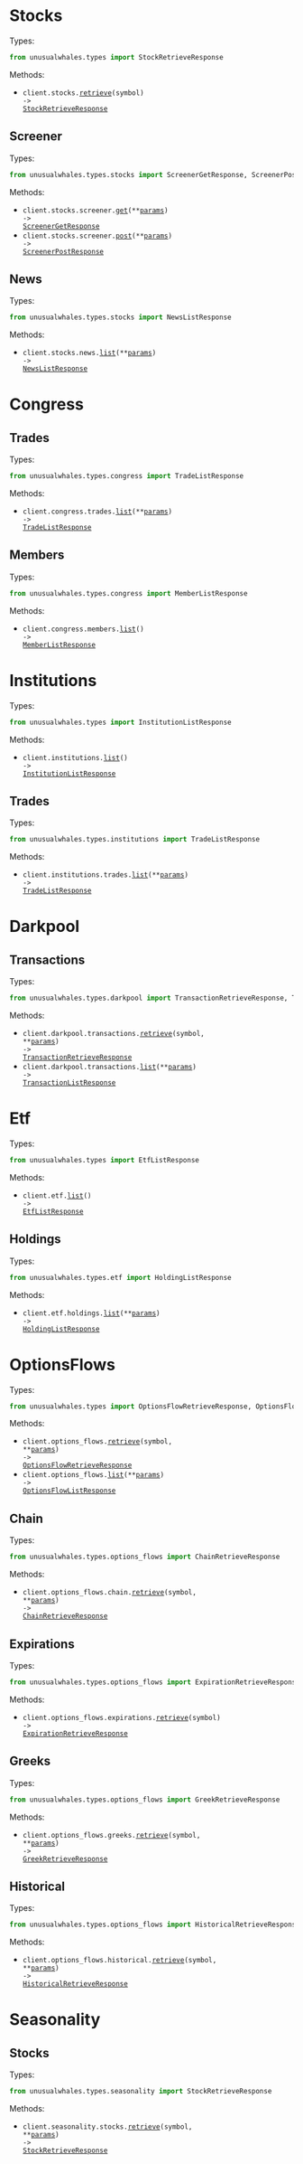 # Stocks

Types:

```python
from unusualwhales.types import StockRetrieveResponse
```

Methods:

- <code title="get /stocks/price/{symbol}">client.stocks.<a href="./src/unusualwhales/resources/stocks/stocks.py">retrieve</a>(symbol) -> <a href="./src/unusualwhales/types/stock_retrieve_response.py">StockRetrieveResponse</a></code>

## Screener

Types:

```python
from unusualwhales.types.stocks import ScreenerGetResponse, ScreenerPostResponse
```

Methods:

- <code title="get /stocks/screener">client.stocks.screener.<a href="./src/unusualwhales/resources/stocks/screener.py">get</a>(\*\*<a href="src/unusualwhales/types/stocks/screener_get_params.py">params</a>) -> <a href="./src/unusualwhales/types/stocks/screener_get_response.py">ScreenerGetResponse</a></code>
- <code title="post /stocks/screener">client.stocks.screener.<a href="./src/unusualwhales/resources/stocks/screener.py">post</a>(\*\*<a href="src/unusualwhales/types/stocks/screener_post_params.py">params</a>) -> <a href="./src/unusualwhales/types/stocks/screener_post_response.py">ScreenerPostResponse</a></code>

## News

Types:

```python
from unusualwhales.types.stocks import NewsListResponse
```

Methods:

- <code title="get /news">client.stocks.news.<a href="./src/unusualwhales/resources/stocks/news.py">list</a>(\*\*<a href="src/unusualwhales/types/stocks/news_list_params.py">params</a>) -> <a href="./src/unusualwhales/types/stocks/news_list_response.py">NewsListResponse</a></code>

# Congress

## Trades

Types:

```python
from unusualwhales.types.congress import TradeListResponse
```

Methods:

- <code title="get /congress/trades">client.congress.trades.<a href="./src/unusualwhales/resources/congress/trades.py">list</a>(\*\*<a href="src/unusualwhales/types/congress/trade_list_params.py">params</a>) -> <a href="./src/unusualwhales/types/congress/trade_list_response.py">TradeListResponse</a></code>

## Members

Types:

```python
from unusualwhales.types.congress import MemberListResponse
```

Methods:

- <code title="get /congress/members">client.congress.members.<a href="./src/unusualwhales/resources/congress/members.py">list</a>() -> <a href="./src/unusualwhales/types/congress/member_list_response.py">MemberListResponse</a></code>

# Institutions

Types:

```python
from unusualwhales.types import InstitutionListResponse
```

Methods:

- <code title="get /institutions/list">client.institutions.<a href="./src/unusualwhales/resources/institutions/institutions.py">list</a>() -> <a href="./src/unusualwhales/types/institution_list_response.py">InstitutionListResponse</a></code>

## Trades

Types:

```python
from unusualwhales.types.institutions import TradeListResponse
```

Methods:

- <code title="get /institutions/trades">client.institutions.trades.<a href="./src/unusualwhales/resources/institutions/trades.py">list</a>(\*\*<a href="src/unusualwhales/types/institutions/trade_list_params.py">params</a>) -> <a href="./src/unusualwhales/types/institutions/trade_list_response.py">TradeListResponse</a></code>

# Darkpool

## Transactions

Types:

```python
from unusualwhales.types.darkpool import TransactionRetrieveResponse, TransactionListResponse
```

Methods:

- <code title="get /darkpool/transactions/{symbol}">client.darkpool.transactions.<a href="./src/unusualwhales/resources/darkpool/transactions.py">retrieve</a>(symbol, \*\*<a href="src/unusualwhales/types/darkpool/transaction_retrieve_params.py">params</a>) -> <a href="./src/unusualwhales/types/darkpool/transaction_retrieve_response.py">TransactionRetrieveResponse</a></code>
- <code title="get /darkpool/transactions">client.darkpool.transactions.<a href="./src/unusualwhales/resources/darkpool/transactions.py">list</a>(\*\*<a href="src/unusualwhales/types/darkpool/transaction_list_params.py">params</a>) -> <a href="./src/unusualwhales/types/darkpool/transaction_list_response.py">TransactionListResponse</a></code>

# Etf

Types:

```python
from unusualwhales.types import EtfListResponse
```

Methods:

- <code title="get /etf/list">client.etf.<a href="./src/unusualwhales/resources/etf/etf.py">list</a>() -> <a href="./src/unusualwhales/types/etf_list_response.py">EtfListResponse</a></code>

## Holdings

Types:

```python
from unusualwhales.types.etf import HoldingListResponse
```

Methods:

- <code title="get /etf/holdings">client.etf.holdings.<a href="./src/unusualwhales/resources/etf/holdings.py">list</a>(\*\*<a href="src/unusualwhales/types/etf/holding_list_params.py">params</a>) -> <a href="./src/unusualwhales/types/etf/holding_list_response.py">HoldingListResponse</a></code>

# OptionsFlows

Types:

```python
from unusualwhales.types import OptionsFlowRetrieveResponse, OptionsFlowListResponse
```

Methods:

- <code title="get /options/flow/{symbol}">client.options_flows.<a href="./src/unusualwhales/resources/options_flows/options_flows.py">retrieve</a>(symbol, \*\*<a href="src/unusualwhales/types/options_flow_retrieve_params.py">params</a>) -> <a href="./src/unusualwhales/types/options_flow_retrieve_response.py">OptionsFlowRetrieveResponse</a></code>
- <code title="get /options/flow">client.options_flows.<a href="./src/unusualwhales/resources/options_flows/options_flows.py">list</a>(\*\*<a href="src/unusualwhales/types/options_flow_list_params.py">params</a>) -> <a href="./src/unusualwhales/types/options_flow_list_response.py">OptionsFlowListResponse</a></code>

## Chain

Types:

```python
from unusualwhales.types.options_flows import ChainRetrieveResponse
```

Methods:

- <code title="get /options/chain/{symbol}">client.options_flows.chain.<a href="./src/unusualwhales/resources/options_flows/chain.py">retrieve</a>(symbol, \*\*<a href="src/unusualwhales/types/options_flows/chain_retrieve_params.py">params</a>) -> <a href="./src/unusualwhales/types/options_flows/chain_retrieve_response.py">ChainRetrieveResponse</a></code>

## Expirations

Types:

```python
from unusualwhales.types.options_flows import ExpirationRetrieveResponse
```

Methods:

- <code title="get /options/expirations/{symbol}">client.options_flows.expirations.<a href="./src/unusualwhales/resources/options_flows/expirations.py">retrieve</a>(symbol) -> <a href="./src/unusualwhales/types/options_flows/expiration_retrieve_response.py">ExpirationRetrieveResponse</a></code>

## Greeks

Types:

```python
from unusualwhales.types.options_flows import GreekRetrieveResponse
```

Methods:

- <code title="get /options/greeks/{symbol}">client.options_flows.greeks.<a href="./src/unusualwhales/resources/options_flows/greeks.py">retrieve</a>(symbol, \*\*<a href="src/unusualwhales/types/options_flows/greek_retrieve_params.py">params</a>) -> <a href="./src/unusualwhales/types/options_flows/greek_retrieve_response.py">GreekRetrieveResponse</a></code>

## Historical

Types:

```python
from unusualwhales.types.options_flows import HistoricalRetrieveResponse
```

Methods:

- <code title="get /options/historical/{symbol}">client.options_flows.historical.<a href="./src/unusualwhales/resources/options_flows/historical.py">retrieve</a>(symbol, \*\*<a href="src/unusualwhales/types/options_flows/historical_retrieve_params.py">params</a>) -> <a href="./src/unusualwhales/types/options_flows/historical_retrieve_response.py">HistoricalRetrieveResponse</a></code>

# Seasonality

## Stocks

Types:

```python
from unusualwhales.types.seasonality import StockRetrieveResponse
```

Methods:

- <code title="get /seasonality/stocks/{symbol}">client.seasonality.stocks.<a href="./src/unusualwhales/resources/seasonality/stocks.py">retrieve</a>(symbol, \*\*<a href="src/unusualwhales/types/seasonality/stock_retrieve_params.py">params</a>) -> <a href="./src/unusualwhales/types/seasonality/stock_retrieve_response.py">StockRetrieveResponse</a></code>
